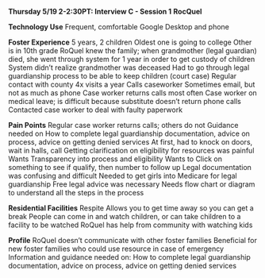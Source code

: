 **Thursday 5/19 2-2:30PT: Interview C - Session 1**
**RocQuel**

**Technology Use**
Frequent, comfortable
Google
Desktop and phone

**Foster Experience**
5 years, 2 children
Oldest one is going to college
Other is in 10th grade
RoQuel knew the family; when grandmother (legal guardian) died, she went through system for 1 year in order to get custody of children
System didn’t realize grandmother was deceased
Had to go through legal guardianship process to be able to keep children (court case)
Regular contact with county
4x visits a year
Calls caseworker 
Sometimes email, but not as much as phone
Case worker returns calls most often
Case worker on medical leave; is difficult because substitute doesn’t return phone calls
Contacted case worker to deal with faulty paperwork 

**Pain Points**
Regular case worker returns calls; others do not
Guidance needed on How to complete legal guardianship documentation, advice on process, advice on getting denied services
At first, had to knock on doors, wait in halls, call 
Getting clarification on eligibility for resources was painful
Wants Transparency into process and eligibility
Wants to Click on something to see if qualify, then number to follow up
Legal documentation was confusing and difficult
Needed to get girls into Medicare for legal guardianship
Free legal advice was necessary
Needs flow chart or diagram to understand all the steps in the process

**Residential Facilities**
Respite 
Allows you to get time away so you can get a break
People can come in and watch children, or can take children to a facility to be watched
RoQuel has help from community with watching kids

**Profile**
RoQuel doesn’t communicate with other foster families
Beneficial for new foster families who could use resource in case of emergency
Information and guidance needed on:
How to complete legal guardianship documentation, 
advice on process, 
advice on getting denied services

